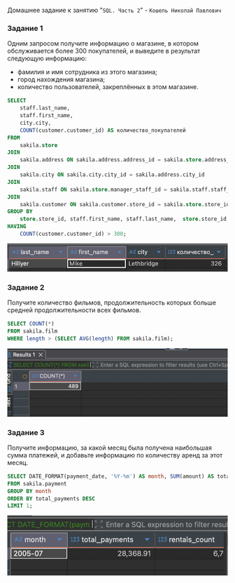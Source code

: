 Домашнее задание к занятию "`SQL. Часть 2`" - `Кошель Николай Павлович`

### Задание 1

Одним запросом получите информацию о магазине, в котором обслуживается более 300 покупателей, и выведите в результат следующую информацию: 
- фамилия и имя сотрудника из этого магазина;
- город нахождения магазина;
- количество пользователей, закреплённых в этом магазине.
```sql
SELECT
    staff.last_name,
    staff.first_name,
    city.city,
    COUNT(customer.customer_id) AS количество_покупателей
FROM
    sakila.store
JOIN
    sakila.address ON sakila.address.address_id = sakila.store.address_id
JOIN
    sakila.city ON sakila.city.city_id = sakila.address.city_id
JOIN
    sakila.staff ON sakila.store.manager_staff_id = sakila.staff.staff_id
JOIN
    sakila.customer ON sakila.customer.store_id = sakila.store.store_id
GROUP BY
    store.store_id, staff.first_name, staff.last_name,  store.store_id
HAVING
    COUNT(customer.customer_id) > 300;
```
![alt text](image.png)
### Задание 2

Получите количество фильмов, продолжительность которых больше средней продолжительности всех фильмов.
```sql
SELECT COUNT(*) 
FROM sakila.film
WHERE length > (SELECT AVG(length) FROM sakila.film);
```
![alt text](image-1.png)
### Задание 3

Получите информацию, за какой месяц была получена наибольшая сумма платежей, и добавьте информацию по количеству аренд за этот месяц.

```sql
SELECT DATE_FORMAT(payment_date, '%Y-%m') AS month, SUM(amount) AS total_payments, COUNT(*) AS rentals_count
FROM sakila.payment
GROUP BY month
ORDER BY total_payments DESC
LIMIT 1;
```
![alt text](image-3.png)
